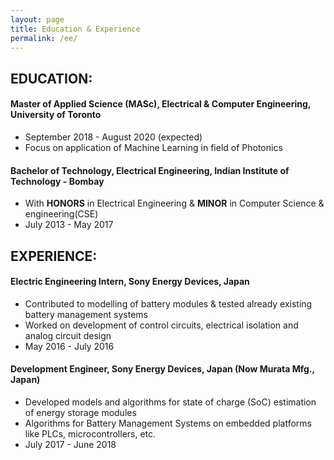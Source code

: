 ```yaml
---
layout: page
title: Education & Experience
permalink: /ee/
---
```


## EDUCATION:
#### Master of Applied Science (MASc), Electrical & Computer Engineering, University of Toronto
* September 2018 - August 2020 (expected)
* Focus on application of Machine Learning in field of Photonics

#### Bachelor of Technology, Electrical Engineering, Indian Institute of Technology - Bombay
* With **HONORS** in Electrical Engineering & **MINOR** in Computer Science & engineering(CSE) 
* July 2013 - May 2017

## EXPERIENCE:
#### Electric Engineering Intern, Sony Energy Devices, Japan
* Contributed to modelling of battery modules & tested already existing battery management systems
* Worked on development of control circuits, electrical isolation and analog circuit design
* May 2016 - July 2016

#### Development Engineer, Sony Energy Devices, Japan (Now Murata Mfg., Japan)
* Developed models and algorithms for state of charge (SoC) estimation of energy storage modules
* Algorithms for Battery Management Systems on embedded platforms like PLCs, microcontrollers, etc.
* July 2017 - June 2018
